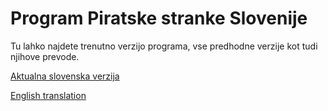 Program Piratske stranke Slovenije
==================================

Tu lahko najdete trenutno verzijo programa, vse predhodne verzije kot tudi njihove prevode.

[Aktualna slovenska verzija](/program.sl.md)

[English translation](program.en.md)
